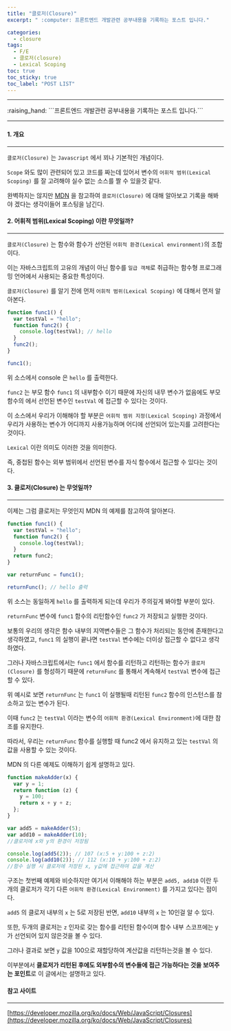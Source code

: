 ```yaml
---
title: "클로저(Closure)"
excerpt: " :computer: 프론트엔드 개발관련 공부내용을 기록하는 포스트 입니다."

categories:
  - closure
tags:
  - F/E
  - 클로저(closure)
  - Lexical Scoping
toc: true
toc_sticky: true
toc_label: "POST LIST"
---
```


<hr>
:raising_hand:  ```프론트엔드 개발관련 공부내용을 기록하는 포스트 입니다.```
<hr>

#### 1. 개요

---

`클로저(Closure)` 는 `Javascript` 에서 꾀나 기본적인 개념이다.

`Scope` 와도 많이 관련되어 있고 코드를 짜는데 있어서 변수의 `어휘적 범위(Lexical Scoping)` 를 잘 고려해야 실수 없는 소스를 짤 수 있을것 같다.

완벽하지는 않지만 [MDN](https://developer.mozilla.org/ko/docs/Web/JavaScript/Closures#%EC%96%B4%ED%9C%98%EC%A0%81_%EB%B2%94%EC%9C%84_%EC%A7%80%EC%A0%95lexical_scoping) 을 참고하여 `클로저(Closure)` 에 대해 알아보고 기록을 해봐야 겠다는 생각이들어 포스팅을 남긴다.

#### 2. 어휘적 범위(Lexical Scoping) 이란 무엇일까?

---

`클로저(Closure)` 는 함수와 함수가 선언된 `어휘적 환경(Lexical environment)`의 조합이다.

이는 자바스크립트의 고유의 개념이 아닌 함수를 `일급 객체`로 취급하는 함수형 프로그래밍 언어에서 사용되는 중요한 특성이다.

`클로저(Closure)` 를 알기 전에 먼저 `어휘적 범위(Lexical Scoping)` 에 대해서 먼저 알아본다.

```js
function func1() {
  var testVal = "hello";
  function func2() {
    console.log(testVal); // hello
  }
  func2();
}

func1();
```

위 소스에서 console 은 `hello` 를 출력한다.

`func2` 는 부모 함수 `func1` 의 내부함수 이기 때문에 자신의 내무 변수가 없음에도 부모함수의 에서 선언된 변수인 `testVal` 에 접근할 수 있다는 것이다.

이 소스에서 우리가 이해해야 할 부분은 `어휘적 범위 지정(Lexical Scoping)` 과정에서 우리가 사용하는 변수가 어디까지 사용가능하며 어디에 선언되어 있는지를 고려한다는 것이다.

`Lexical` 이란 의미도 이러한 것을 의미한다.

즉, 중첩된 함수는 외부 범위에서 선언된 변수를 자식 함수에서 접근할 수 있다는 것이다.

#### 3. 클로저(Closure) 는 무엇일까?

---

이제는 그럼 클로저는 무엇인지 MDN 의 예제를 참고하여 알아본다.

```js
function func1() {
  var testVal = "hello";
  function func2() {
    console.log(testVal);
  }
  return func2;
}

var returnFunc = func1();

returnFunc(); // hello 출력
```

위 소스는 동일하게 `hello` 를 출력하게 되는데 우리가 주의깊게 봐야할 부분이 있다.

`returnFunc` 변수에 `func1` 함수의 리턴함수인 `func2` 가 저장되고 실행한 것이다.

보통의 우리의 생각은 함수 내부의 지역변수들은 그 함수가 처리되는 동안에 존재한다고 생각하였고, `func1` 의 실행이 끝나면 `testVal` 변수에는 더이상 접근할 수 없다고 생각하였다.

그러나 자바스크립트에서는 `func1` 에서 함수를 리턴하고 리턴하는 함수가 `클로저(Closure)` 를 형성하기 때문에 `returnFunc` 를 통해서 계속해서 `testVal` 변수에 접근할 수 있다.

위 예시로 보면 `returnFunc` 는 `func1` 이 실행될때 리턴된 `func2` 함수의 인스턴스를 참소하고 있는 변수가 된다.

이때 `func2` 는 `testVal` 이라는 변수의 `어휘적 환경(Lexical Environment)`에 대한 참조를 유지한다.

따라서, 우리는 `returnFunc` 함수를 실행할 때 func2 에서 유지하고 있는 `testVal` 의 값을 사용할 수 있는 것이다.

MDN 의 다른 예제도 이해하기 쉽게 설명하고 있다.

```js
function makeAdder(x) {
  var y = 1;
  return function (z) {
    y = 100;
    return x + y + z;
  };
}

var add5 = makeAdder(5);
var add10 = makeAdder(10);
//클로저에 x와 y의 환경이 저장됨

console.log(add5(2)); // 107 (x:5 + y:100 + z:2)
console.log(add10(2)); // 112 (x:10 + y:100 + z:2)
//함수 실행 시 클로저에 저장된 x, y값에 접근하여 값을 계산
```

구조는 첫번째 예제와 비슷하지만 여기서 이해해야 하는 부분은 `add5, add10` 이란 두개의 클로저가 각기 다른 `어휘적 환경(Lexical Environment)` 를 가지고 있다는 점이다.

`add5` 의 클로저 내부의 `x` 는 5로 저장된 반면, `add10` 내부의 `x` 는 10인걸 알 수 있다.

또한, 두개의 클로저는 `z` 인자로 갖는 함수를 리턴된 함수이며 함수 내부 스코프에는 y 가 선언되어 있지 않은것을 볼 수 있다.

그러나 결과로 보면 `y` 값을 100으로 재할당하여 계산값을 리턴하는것을 볼 수 있다.

이부분에서 **클로저가 리턴된 후에도 외부함수의 변수들에 접근 가능하다는 것을 보여주는 포인트**로 이 글에서는 설명하고 있다.

#### 참고 사이트

---

[https://developer.mozilla.org/ko/docs/Web/JavaScript/Closures](https://developer.mozilla.org/ko/docs/Web/JavaScript/Closures)
